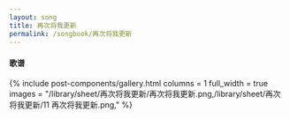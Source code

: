 ```yaml
---
layout: song
title: 再次将我更新
permalink: /songbook/再次将我更新
---
```


#### 歌谱

{% include post-components/gallery.html
    columns = 1
    full_width = true
    images = "/library/sheet/再次将我更新/再次将我更新.png,/library/sheet/再次将我更新/11 再次将我更新.png,"
%}
